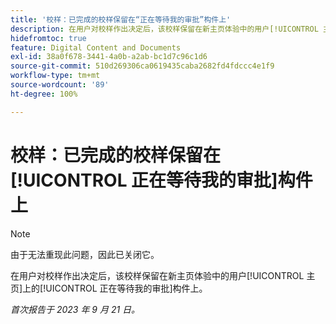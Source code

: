 ```yaml
---
title: '校样：已完成的校样保留在“正在等待我的审批”构件上'
description: 在用户对校样作出决定后，该校样保留在新主页体验中的用户[!UICONTROL 主页]上的[!UICONTROL 正在等待我的审批]构件上。
hidefromtoc: true
feature: Digital Content and Documents
exl-id: 38a0f678-3441-4a0b-a2ab-bc1d7c96c1d6
source-git-commit: 510d269306ca0619435caba2682fd4fdccc4e1f9
workflow-type: tm+mt
source-wordcount: '89'
ht-degree: 100%

---
```


# 校样：已完成的校样保留在[!UICONTROL 正在等待我的审批]构件上

>[!NOTE]
>
>由于无法重现此问题，因此已关闭它。

在用户对校样作出决定后，该校样保留在新主页体验中的用户[!UICONTROL 主页]上的[!UICONTROL 正在等待我的审批]构件上。

_首次报告于 2023 年 9 月 21 日。_
